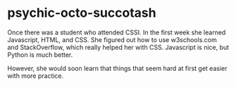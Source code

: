# psychic-octo-succotash
Once there was a student who attended CSSI.
In the first week she learned Javascript, HTML, and CSS.
She figured out how to use w3schools.com and StackOverflow, which really helped her with CSS.
Javascript is nice, but Python is much better.

However, she would soon learn that things that seem hard at first get easier
with more practice.
